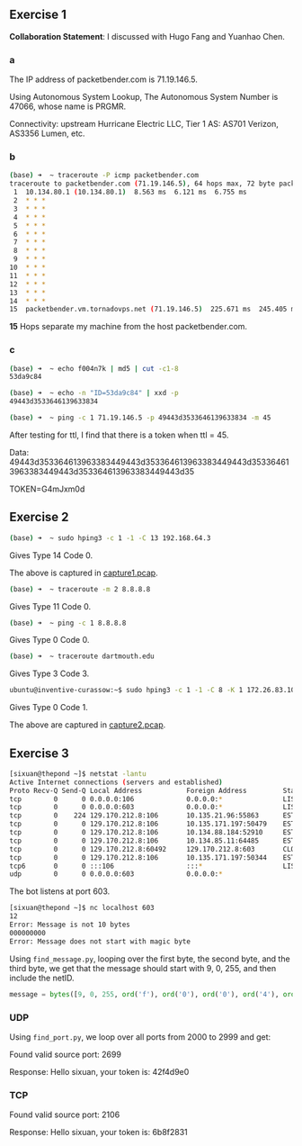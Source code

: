 ## Exercise 1

**Collaboration Statement**: I discussed with Hugo Fang and Yuanhao Chen.

### a
The IP address of packetbender.com is 71.19.146.5.

Using Autonomous System Lookup, The Autonomous System Number is 47066, whose name is PRGMR.

Connectivity: upstream Hurricane Electric LLC, Tier 1 AS: AS701 Verizon, AS3356 Lumen, etc.

### b
```bash
(base) ➜  ~ traceroute -P icmp packetbender.com
traceroute to packetbender.com (71.19.146.5), 64 hops max, 72 byte packets
 1  10.134.80.1 (10.134.80.1)  8.563 ms  6.121 ms  6.755 ms
 2  * * *
 3  * * *
 4  * * *
 5  * * *
 6  * * *
 7  * * *
 8  * * *
 9  * * *
10  * * *
11  * * *
12  * * *
13  * * *
14  * * *
15  packetbender.vm.tornadovps.net (71.19.146.5)  225.671 ms  245.405 ms  256.288 ms
 ```
**15** Hops separate my machine from the host packetbender.com.

### c
```bash
(base) ➜  ~ echo f004n7k | md5 | cut -c1-8
53da9c84

(base) ➜  ~ echo -n "ID=53da9c84" | xxd -p
49443d3533646139633834

(base) ➜  ~ ping -c 1 71.19.146.5 -p 49443d3533646139633834 -m 45
```

After testing for ttl, I find that there is a token when ttl = 45. 

Data: 49443d353364613963383449443d353364613963383449443d353364613963383449443d353364613963383449443d35

TOKEN=G4mJxm0d


## Exercise 2
```bash
(base) ➜  ~ sudo hping3 -c 1 -1 -C 13 192.168.64.3
```
Gives Type 14 Code 0.

The above is captured in [capture1.pcap](/capture1.pcap).

```bash
(base) ➜  ~ traceroute -m 2 8.8.8.8
```
Gives Type 11 Code 0.

```bash
(base) ➜  ~ ping -c 1 8.8.8.8
```
Gives Type 0 Code 0.

```bash
(base) ➜  ~ traceroute dartmouth.edu
```
Gives Type 3 Code 3.

```bash
ubuntu@inventive-curassow:~$ sudo hping3 -c 1 -1 -C 8 -K 1 172.26.83.109
```
Gives Type 0 Code 1.

The above are captured in [capture2.pcap](/capture2.pcap).


## Exercise 3
```bash
[sixuan@thepond ~]$ netstat -lantu
Active Internet connections (servers and established)
Proto Recv-Q Send-Q Local Address           Foreign Address         State
tcp        0      0 0.0.0.0:106             0.0.0.0:*               LISTEN
tcp        0      0 0.0.0.0:603             0.0.0.0:*               LISTEN
tcp        0    224 129.170.212.8:106       10.135.21.96:55863      ESTABLISHED
tcp        0      0 129.170.212.8:106       10.135.171.197:50479    ESTABLISHED
tcp        0      0 129.170.212.8:106       10.134.88.184:52910     ESTABLISHED
tcp        0      0 129.170.212.8:106       10.134.85.11:64485      ESTABLISHED
tcp        0      0 129.170.212.8:60492     129.170.212.8:603       CLOSE_WAIT
tcp        0      0 129.170.212.8:106       10.135.171.197:50344    ESTABLISHED
tcp6       0      0 :::106                  :::*                    LISTEN
udp        0      0 0.0.0.0:603             0.0.0.0:*
```
The bot listens at port 603.

```bash
[sixuan@thepond ~]$ nc localhost 603
12
Error: Message is not 10 bytes
000000000
Error: Message does not start with magic byte
```

Using `find_message.py`, looping over the first byte, the second byte, and the third byte, we get that the message should start with 9, 0, 255, and then include the netID.

```python
message = bytes([9, 0, 255, ord('f'), ord('0'), ord('0'), ord('4'), ord('n'), ord('7'), ord('k')])
```

### UDP
Using `find_port.py`, we loop over all ports from 2000 to 2999 and get:

Found valid source port: 2699

Response: Hello sixuan, your token is: 42f4d9e0

### TCP
Found valid source port: 2106

Response: Hello sixuan, your token is: 6b8f2831
